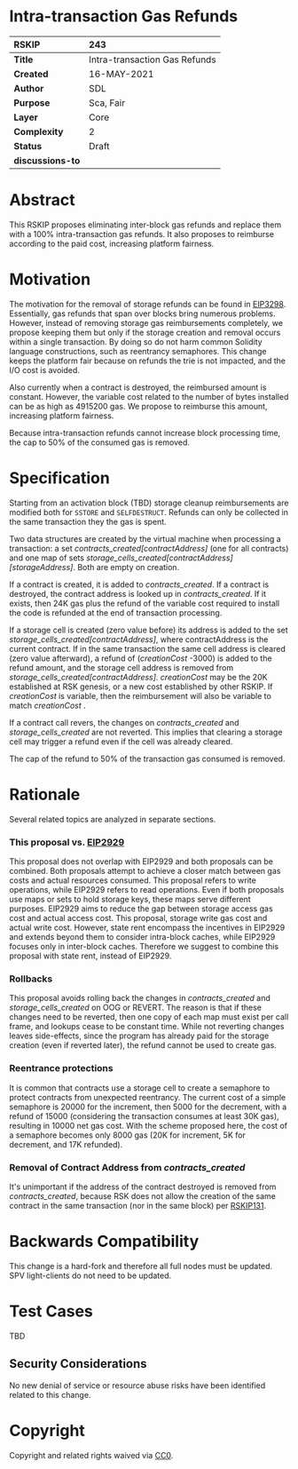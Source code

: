# Intra-transaction Gas Refunds

|RSKIP          |243           |
| :------------ |:-------------|
|**Title**      |Intra-transaction  Gas Refunds|
|**Created**    |16-MAY-2021 |
|**Author**     |SDL |
|**Purpose**    |Sca, Fair |
|**Layer**      |Core |
|**Complexity** |2 |
|**Status**     |Draft |
|**discussions-to**     ||

# **Abstract**

This RSKIP proposes eliminating inter-block gas refunds and replace them with a 100% intra-transaction gas refunds. It also proposes to reimburse according to the paid cost, increasing platform fairness.

# **Motivation**

The motivation for the removal of storage refunds can be found in [EIP3298](https://eips.ethereum.org/EIPS/eip-3298). Essentially, gas refunds that span over blocks bring numerous problems. However, instead of removing storage gas reimbursements completely, we propose keeping them but only if the storage creation and removal occurs within a single transaction. By doing so do not harm common Solidity language constructions, such as reentrancy semaphores. This change keeps the platform fair because on refunds the trie is not impacted, and the I/O cost is avoided. 

Also currently when a contract is destroyed, the reimbursed amount is constant. However, the variable cost related to the number of bytes installed can be as high as 4915200 gas. We propose to reimburse this amount, increasing platform fairness.

Because intra-transaction refunds cannot increase block processing time, the cap to 50% of the consumed gas is removed.


# **Specification**

Starting from an activation block (TBD) storage cleanup reimbursements are modified both for `SSTORE` and `SELFDESTRUCT`. Refunds can only be collected in the same transaction they the gas is spent. 

Two data structures are created by the virtual machine when processing a transaction: a set *contracts_created\[contractAddress\]* (one for all contracts) and one map of sets *storage_cells_created\[contractAddress\]\[storageAddress\]*. Both are empty on creation.

If a contract is created, it is added to *contracts_created*. If a contract is destroyed, the contract address is looked up in *contracts_created*. If it exists, then 24K gas plus the refund of the variable cost required to install the code is refunded at the end of transaction processing. 

If a storage cell is created (zero value before) its address is added to the set *storage_cells_created\[contractAddress\]*, where contractAddress is the current contract. If in the same transaction the same cell address is cleared (zero value afterward), a refund of (*creationCost* -3000) is added to the refund amount, and the storage cell address is removed from *storage_cells_created\[contractAddress\]*. *creationCost* may be the 20K established at RSK genesis, or a new cost established by other RSKIP. If *creationCost* is variable, then the reimbursement will also be variable to match *creationCost* .

If a contract call revers, the changes on *contracts_created* and *storage_cells_created* are not reverted. This implies that clearing a storage cell may trigger a refund even if the cell was already cleared. 

The cap of the refund to 50% of the transaction gas consumed is removed.


# Rationale

Several related topics are analyzed in separate sections.

### This proposal vs. [EIP2929](https://eips.ethereum.org/EIPS/eip-2929)

This proposal does not overlap with EIP2929 and both proposals can be combined. Both proposals attempt to achieve a closer match between gas costs and actual resources consumed.
This proposal refers to write operations, while EIP2929 refers to read operations. Even if both proposals use maps or sets to hold storage keys, these maps serve different purposes. EIP2929 aims to reduce the gap between storage access gas cost and actual access cost. This proposal, storage write gas cost and actual write cost. However, state rent encompass the incentives in EIP2929 and extends beyond them to consider intra-block caches, while EIP2929 focuses only in inter-block caches. Therefore we suggest to combine this proposal with state rent, instead of EIP2929.

### Rollbacks

This proposal avoids rolling back the changes in *contracts_created* and *storage_cells_created* on OOG or REVERT. The reason is that if these changes need to be reverted, then one copy of each map must exist per call frame, and lookups cease to be constant time. While not reverting changes leaves side-effects, since the program has already paid for the storage creation (even if reverted later), the refund cannot be used to create gas.

### Reentrance protections

It is common that contracts use a storage cell to create a semaphore to protect contracts from unexpected reentrancy. The current cost of a simple semaphore is 20000 for the increment, then 5000 for the decrement, with a refund of 15000 (considering the transaction consumes at least 30K gas), resulting in 10000 net gas cost.  With the scheme proposed here, the cost of a semaphore becomes only 8000 gas (20K for increment, 5K for decrement, and 17K refunded).

### Removal of Contract Address from *contracts_created*

It's unimportant if the address of the contract destroyed is removed from *contracts_created*, because RSK does not allow the creation of the same contract in the same transaction (nor in the same block) per [RSKIP131](https://github.com/rsksmart/RSKIPs/blob/master/IPs/RSKIP131.md).

# Backwards Compatibility

This change is a hard-fork and therefore all full nodes must be updated. SPV light-clients do not need to be updated. 

# Test Cases

TBD

## Security Considerations

No new denial of service or resource abuse risks have been identified related to this change.


# **Copyright**

Copyright and related rights waived via [CC0](https://creativecommons.org/publicdomain/zero/1.0/).
